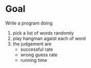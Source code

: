 # Goal
Write a program doing
1. pick a list of words randomly
2. play hangman agaist each of word
3. the judgement are
   - successful rate
   - wrong guess rate
   - running time
